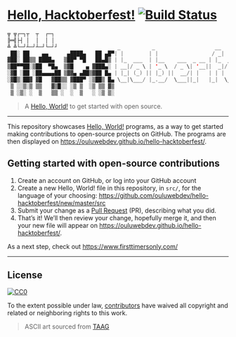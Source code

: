 # [Hello, Hacktoberfest!](https://ouluwebdev.github.io/hello-hacktoberfest) [![Build Status](https://travis-ci.com/ouluwebdev/hello-hacktoberfest.svg?branch=master)](https://travis-ci.com/ouluwebdev/hello-hacktoberfest)

```swift
╦ ╦┌─┐┬  ┬  ┌─┐
╠═╣├┤ │  │  │ │
╩ ╩└─┘┴─┘┴─┘└─┘┘                   _          _                   __            _    _
 ██░ ██    ▄▄      ▄████▄   ██ ▄█▀| |        | |                 / _|          | |  | |
▓██░ ██▒▒ ████▄   ▒██▀ ▀█   ██▄█▒ | |_  ___  | |__    ___  _ __ | |_  ___  ___ | |_ | |
▒██▀▀██░▒██  ▀█▄  ▒▓█    ▄ ▓███▄░ | __|/ _ \ | '_ \  / _ \| '__||  _|/ _ \/ __|| __|| |
░▓█ ░██ ░██▄▄▄▄██ ▒▓▓▄ ▄██▒▓██ █▄ | |_| (_) || |_) ||  __/| |   | | |  __/\__ \| |_ |_|
░▓█▒░██▓ ▓█   ▓██▒▒ ▓███▀ ░▒██▒ █▄ \__|\___/ |_.__/  \___||_|   |_|  \___||___/ \__|(_)
 ▒ ░░▒░▒ ▒▒   ▓▒█░░ ░▒ ▒  ░▒ ▒▒ ▓▒
 ▒ ░▒░ ░  ▒   ▒▒ ░  ░  ▒   ░ ░▒ ▒░
```

> A [Hello, World!](https://en.wikipedia.org/wiki/%22Hello,_World!%22_program) to get started with open source.

---

This repository showcases [Hello, World!](https://en.wikipedia.org/wiki/%22Hello,_World!%22_program) programs, as a way to get started making contributions to open-source projects on GitHub. The programs are then displayed on https://ouluwebdev.github.io/hello-hacktoberfest/.

## Getting started with open-source contributions

1. Create an account on GitHub, or log into your GitHub account
2. Create a new Hello, World! file in this repository, in `src/`, for the language of your choosing: https://github.com/ouluwebdev/hello-hacktoberfest/new/master/src
3. Submit your change as a [Pull Request](https://help.github.com/articles/creating-a-pull-request/) (PR), describing what you did.
4. That’s it! We’ll then review your change, hopefully merge it, and then your new file will appear on https://ouluwebdev.github.io/hello-hacktoberfest/.

As a next step, check out https://www.firsttimersonly.com/

---

## License

[![CC0](http://mirrors.creativecommons.org/presskit/buttons/88x31/svg/cc-zero.svg)](https://creativecommons.org/publicdomain/zero/1.0/)

To the extent possible under law, [contributors](https://github.com/ouluwebdev/hello-hacktoberfest/graphs/contributors) have waived all copyright and related or neighboring rights to this work.

> ASCII art sourced from [TAAG](http://patorjk.com/software/taag)

